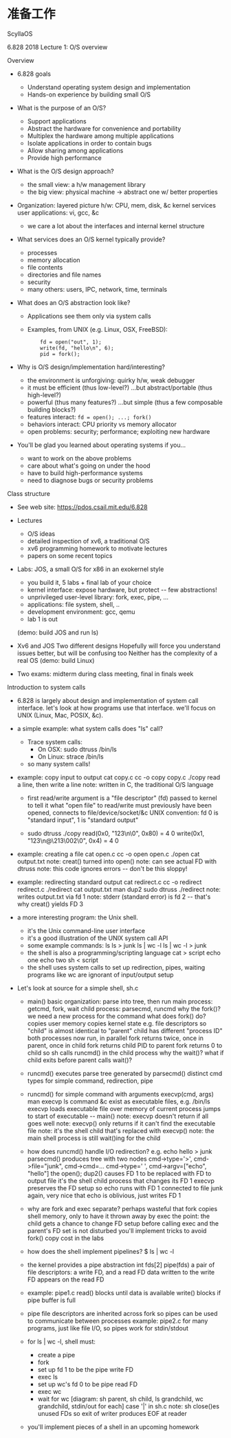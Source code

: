 # 准备工作

ScyllaOS

6.828 2018 Lecture 1: O/S overview

Overview

* 6.828 goals
  * Understand operating system design and implementation
  * Hands-on experience by building small O/S

* What is the purpose of an O/S?
  * Support applications
  * Abstract the hardware for convenience and portability
  * Multiplex the hardware among multiple applications
  * Isolate applications in order to contain bugs
  * Allow sharing among applications
  * Provide high performance

* What is the O/S design approach?
  * the small view: a h/w management library
  * the big view: physical machine -> abstract one w/ better properties

* Organization: layered picture
   h/w: CPU, mem, disk, &c
   kernel services
   user applications: vi, gcc, &c
  * we care a lot about the interfaces and internal kernel structure

* What services does an O/S kernel typically provide?
  * processes
  * memory allocation
  * file contents
  * directories and file names
  * security
  * many others: users, IPC, network, time, terminals

* What does an O/S abstraction look like?
  * Applications see them only via system calls
  * Examples, from UNIX (e.g. Linux, OSX, FreeBSD):

            fd = open("out", 1);
            write(fd, "hello\n", 6);
            pid = fork();

* Why is O/S design/implementation hard/interesting?
  * the environment is unforgiving: quirky h/w, weak debugger
  * it must be efficient (thus low-level?)
	...but abstract/portable (thus high-level?)
  * powerful (thus many features?)
	...but simple (thus a few composable building blocks?)
  * features interact: `fd = open(); ...; fork()`
  * behaviors interact: CPU priority vs memory allocator
  * open problems: security; performance; exploiting new hardware

* You'll be glad you learned about operating systems if you...
  * want to work on the above problems
  * care about what's going on under the hood
  * have to build high-performance systems
  * need to diagnose bugs or security problems

Class structure

* See web site: https://pdos.csail.mit.edu/6.828

* Lectures
  * O/S ideas
  * detailed inspection of xv6, a traditional O/S
  * xv6 programming homework to motivate lectures
  * papers on some recent topics

* Labs: JOS, a small O/S for x86 in an exokernel style
  * you build it, 5 labs + final lab of your choice
  * kernel interface: expose hardware, but protect -- few abstractions!
  * unprivileged user-level library: fork, exec, pipe, ...
  * applications: file system, shell, ..
  * development environment: gcc, qemu
  * lab 1 is out

  (demo: build JOS and run ls)

* Xv6 and JOS
  Two different designs
  Hopefully will force you understand issues better, but will be confusing too
  Neither has the complexity of a real OS
  (demo: build Linux)

* Two exams: midterm during class meeting, final in finals week

Introduction to system calls

* 6.828 is largely about design and implementation of system call
interface. let's look at how programs use that interface.
we'll focus on UNIX (Linux, Mac, POSIX, &c).

* a simple example: what system calls does "ls" call?
  * Trace system calls:
    * On OSX: sudo dtruss /bin/ls
    * On Linux: strace /bin/ls
  * so many system calls!

* example: copy input to output
  cat copy.c
  cc -o copy copy.c
  ./copy
  read a line, then write a line
  note: written in C, the traditional O/S language

  * first read/write argument is a "file descriptor" (fd)
    passed to kernel to tell it what "open file" to read/write
    must previously have been opened, connects to file/device/socket/&c
    UNIX convention: fd 0 is "standard input", 1 is "standard output"

  * sudo dtruss ./copy
    read(0x0, "123\n\0", 0x80)		 = 4 0
    write(0x1, "123\n@\213\002\0", 0x4)		 = 4 0

* example: creating a file
  cat open.c
  cc -o open open.c
  ./open
  cat output.txt
  note: creat() turned into open()
  note: can see actual FD with dtruss
  note: this code ignores errors -- don't be this sloppy!

* example: redirecting standard output
  cat redirect.c
  cc -o redirect redirect.c
  ./redirect
  cat output.txt
  man dup2
  sudo dtruss ./redirect
  note: writes output.txt via fd 1
  note: stderr (standard error) is fd 2 -- that's why creat() yields FD 3
    
* a more interesting program: the Unix shell.
  * it's the Unix command-line user interface
  * it's a good illustration of the UNIX system call API
  * some example commands:
    ls
    ls > junk
    ls | wc -l
    ls | wc -l > junk
  * the shell is also a programming/scripting language
    cat > script
      echo one
      echo two
    sh < script
  * the shell uses system calls to set up redirection, pipes, waiting
    programs like wc are ignorant of input/output setup

* Let's look at source for a simple shell, sh.c

  * main()
    basic organization: parse into tree, then run
    main process: getcmd, fork, wait
    child process: parsecmd, runcmd 
    why the fork()?
      we need a new process for the command
    what does fork() do?
      copies user memory
      copies kernel state e.g. file descriptors
      so "child" is almost identical to "parent"
      child has different "process ID"
      both processes now run, in parallel
      fork returns twice, once in parent, once in child
      fork returns child PID to parent
      fork returns 0 to child
      so sh calls runcmd() in the child process
    why the wait()?
    what if child exits before parent calls wait()?

  * runcmd()
    executes parse tree generated by parsecmd()
    distinct cmd types for simple command, redirection,
    pipe

  * runcmd() for simple command with arguments
    execvp(cmd, args)
    man execvp
    ls command &c exist as executable files, e.g. /bin/ls
    execvp loads executable file over memory of current process
    jumps to start of executable -- main()
    note: execvp doesn't return if all goes well
    note: execvp() only returns if it can't find the executable file
    note: it's the shell child that's replaced with execvp()
    note: the main shell process is still wait()ing for the child

  * how does runcmd() handle I/O redirection?
    e.g. echo hello > junk
    parsecmd() produces tree with two nodes
      cmd->type='>', cmd->file="junk", cmd->cmd=...
      cmd->type=' ', cmd->argv=["echo", "hello"]
    the open(); dup2() causes FD 1 to be replaced with FD to output file
    it's the shell child process that changes its FD 1
    execvp preserves the FD setup
    so echo runs with FD 1 connected to file junk
    again, very nice that echo is oblivious, just writes FD 1

  * why are fork and exec separate?
    perhaps wasteful that fork copies shell memory, only
      to have it thrown away by exec
    the point: the child gets a chance to change FD setup
      before calling exec
    and the parent's FD set is not disturbed
    you'll implement tricks to avoid fork() copy cost in the labs

  * how does the shell implement pipelines?
    $ ls | wc -l

  * the kernel provides a pipe abstraction
    int fds[2]
    pipe(fds)
    a pair of file descriptors: a write FD, and a read FD
    data written to the write FD appears on the read FD

  * example: pipe1.c
    read() blocks until data is available
    write() blocks if pipe buffer is full

  * pipe file descriptors are inherited across fork
    so pipes can be used to communicate between processes
    example: pipe2.c
    for many programs, just like file I/O, so pipes work for stdin/stdout

  * for ls | wc -l, shell must:
    - create a pipe
    - fork
    - set up fd 1 to be the pipe write FD
    - exec ls
    - set up wc's fd 0 to be pipe read FD
    - exec wc
    - wait for wc
    [diagram: sh parent, sh child, ls grandchild, wc grandchild, stdin/out for each]
    case '|' in sh.c
    note: sh close()es unused FDs
          so exit of writer produces EOF at reader

  * you'll implement pieces of a shell in an upcoming homework
